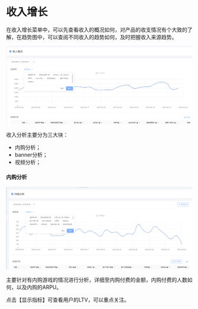 # 收入增长

在收入增长菜单中，可以先查看收入的概况如何，对产品的收支情况有个大致的了解，在趋势图中，可以查阅不同收入的趋势如何，及时把握收入来源趋势。

![](../../.gitbook/assets/image%20%28136%29.png)

收入分析主要分为三大块：

* 内购分析；
* banner分析；
* 视频分析；

#### 内购分析

![](../../.gitbook/assets/image%20%2857%29.png)

主要针对有内购游戏的情况进行分析，详细至内购付费的金额，内购付费的人数如何，以及内购的ARPU。

点击【显示指标】可查看用户的LTV，可以重点关注。



